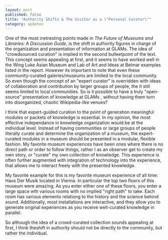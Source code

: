 ```yaml
---
layout: post
published: false
title: "Authority Shifts & The Visitor as a \"Personal Curator\""
category: updates
---
```


One of the most inetresting points made in _The Future of Museums and Libraries: A Discussion Guide_, is the shift in authority figures in charge of the organization and presentation of information at GLAMs. The idea of "crowdsourced curation" is implied in the second bulleetpoint of the text. This concept seems appealing at first, and it seems to have worked well in the Wing Luke Asian Museum and Lab of Art and Ideas at Belmar examples listed in the report. However its important to note that even these community-curated galeries/museums are limited to the local community. So even though the concept of an "expert curator" is overridden with ideas of collaboration and contribution by larger groups of people, the it still seems limited to local communities. So is it  possible to have a truly "open-source" presentation of knowledge at GLAMs , without having them turn into disorganized, chaotic Wikipedia-like venues?

I think that expert-guided curation to the point of generation meaningful modules or packets of knowledge is essential. In my opinion, the most effective independance in knowledge organization would be at the individual level. Instead of having communities or large groups of people literally curate and determine the organization of a museum, the expert-curated modules in a museum should be presented in a modular, flexible fashion. My favorite museum experiences have been ones where there is no direct path or order to follow things; rather I as an observer get to create my own story, or "curate" my own collection of knowledge. This experience is often further augmented with integration of technology into the experience, that allows me to interact freely with the presented knowledge.

My favorite example for this is my favorite museum experience of all time: Haus Der Musik located in Vienna. In particular the top two floors of this museum were amazing. As you enter either one of these floors, you enter a large space wth various rooms with no implied "right path" to take. Each room has various elements relationg to the history and the science behind sound. Additionally, most installations are interactive, and they allow you to generate original experiences as you receive well-curated knowledge in parallel.

So although the idea of a crowd-curated collection sounds appealing at first, I think theshift in authority should not be directly to the community, but rather the individual.